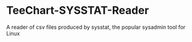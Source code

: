 # TeeChart-SYSSTAT-Reader
A reader of csv files produced by sysstat, the popular sysadmin tool for Linux
